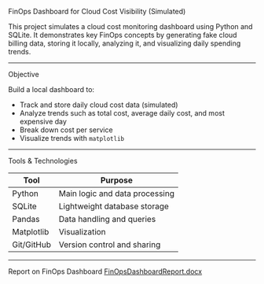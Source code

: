 FinOps Dashboard for Cloud Cost Visibility (Simulated)

This project simulates a cloud cost monitoring dashboard using Python and SQLite. It demonstrates key FinOps concepts by generating fake cloud billing data, storing it locally, analyzing it, and visualizing daily spending trends.

---

Objective

Build a local dashboard to:
- Track and store daily cloud cost data (simulated)
- Analyze trends such as total cost, average daily cost, and most expensive day
- Break down cost per service
- Visualize trends with `matplotlib`

---

Tools & Technologies

| Tool        | Purpose                          |
|-------------|----------------------------------|
| Python      | Main logic and data processing   |
| SQLite      | Lightweight database storage     |
| Pandas      | Data handling and queries        |
| Matplotlib  | Visualization                    |
| Git/GitHub  | Version control and sharing      |

---

Report on FinOps Dashboard
[FinOpsDashboardReport.docx](https://github.com/user-attachments/files/20929232/FinOpsDashboardReport.docx)


